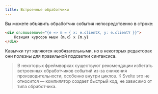 ```yaml
---
title: Встроенные обработчики 
---
```


Вы можете объявить обработчик события непосредственно в строке:

```html
<div on:mousemove="{e => m = { x: e.clientX, y: e.clientY }}">
	Позиция курсора мыши {m.x} x {m.y}
</div>
```

Кавычки тут являются необязательными, но в некоторых редакторах они полезны для правильной подсветки синтаксиса.

> В некоторых фреймворках существуют рекомендации избегать встроенных обработчиков событий из-за снижения производительности, особенно внутри циклов. К Svelte это не относится — компилятор создает быстрый код, не зависимо от типа обработчика.